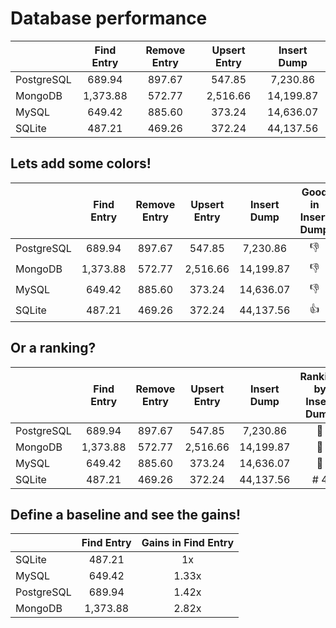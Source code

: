 # Database performance

|            | Find Entry | Remove Entry | Upsert Entry | Insert Dump |
| :--------- | :--------: | :----------: | :----------: | :---------: |
| PostgreSQL |   689.94   |    897.67    |    547.85    |  7,230.86   |
| MongoDB    |  1,373.88  |    572.77    |   2,516.66   |  14,199.87  |
| MySQL      |   649.42   |    885.60    |    373.24    |  14,636.07  |
| SQLite     |   487.21   |    469.26    |    372.24    |  44,137.56  |

## Lets add some colors!

|            | Find Entry | Remove Entry | Upsert Entry | Insert Dump | Good in Insert Dump |
| :--------- | :--------: | :----------: | :----------: | :---------: | :-----------------: |
| PostgreSQL |   689.94   |    897.67    |    547.85    |  7,230.86   |    :thumbsdown:     |
| MongoDB    |  1,373.88  |    572.77    |   2,516.66   |  14,199.87  |    :thumbsdown:     |
| MySQL      |   649.42   |    885.60    |    373.24    |  14,636.07  |    :thumbsdown:     |
| SQLite     |   487.21   |    469.26    |    372.24    |  44,137.56  |     :thumbsup:      |

## Or a ranking?

|            | Find Entry | Remove Entry | Upsert Entry | Insert Dump | Ranking by Insert Dump |
| :--------- | :--------: | :----------: | :----------: | :---------: | :--------------------: |
| PostgreSQL |   689.94   |    897.67    |    547.85    |  7,230.86   |   :1st_place_medal:    |
| MongoDB    |  1,373.88  |    572.77    |   2,516.66   |  14,199.87  |   :2nd_place_medal:    |
| MySQL      |   649.42   |    885.60    |    373.24    |  14,636.07  |   :3rd_place_medal:    |
| SQLite     |   487.21   |    469.26    |    372.24    |  44,137.56  |          # 4           |

## Define a baseline and see the gains!

|            | Find Entry | Gains in Find Entry |
| :--------- | :--------: | :-----------------: |
| SQLite     |   487.21   |         1x          |
| MySQL      |   649.42   |        1.33x        |
| PostgreSQL |   689.94   |        1.42x        |
| MongoDB    |  1,373.88  |        2.82x        |

